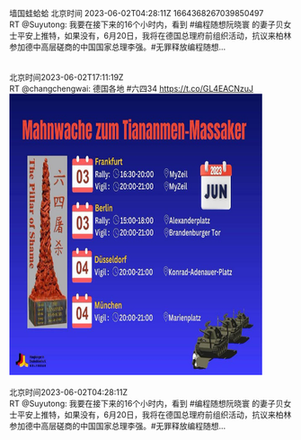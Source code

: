 墙国蛙蛤蛤 北京时间 2023-06-02T04:28:11Z 1664368267039850497<br>RT @Suyutong: 我要在接下来的16个小时内，看到 #编程随想阮晓寰 的妻子贝女士平安上推特，如果没有，6月20日，我将在德国总理府前组织活动，抗议来柏林参加德中高层磋商的中国国家总理李强。#无罪释放编程随想…<br><br><br>北京时间2023-06-02T17:11:19Z<br>RT @changchengwai: 德国各地 #六四34 https://t.co/GL4EACNzuJ<br><img src='/temp/image/2023/t-Month-6/1664560315797757953_0.jpg' width='450' height='500'><br><br>北京时间2023-06-02T04:28:11Z<br>RT @Suyutong: 我要在接下来的16个小时内，看到 #编程随想阮晓寰 的妻子贝女士平安上推特，如果没有，6月20日，我将在德国总理府前组织活动，抗议来柏林参加德中高层磋商的中国国家总理李强。#无罪释放编程随想…<br><br><br>